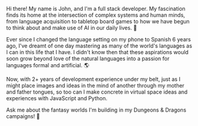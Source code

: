 <!-- ### Hi there 👋 -->
Hi there! My name is John, and I'm a full stack developer. My fascination finds its home at the intersection of complex systems and human minds, from language acquisition to tabletop board games to how we have begun to think about and make use of AI in our daily lives. 🔮

Ever since I changed the language setting on my phone to Spanish 6 years ago, I've dreamt of one day mastering as many of the world's languages as I can in this life that I have. I didn't know then that these aspirations would soon grow beyond love of the natural languages into a passion for languages formal and artificial. 🌎

Now, with 2+ years of development experience under my belt, just as I might place images and ideas in the mind of another through my mother and father tongues, so too can I make concrete in virtual space ideas and experiences with JavaScript and Python.

Ask me about the fantasy worlds I'm building in my Dungeons & Dragons campaigns! 🐉
<!--
![John's GitHub stats](https://github-readme-stats.vercel.app/api?username=jwily&show_icons=true)

**jwily/jwily** is a ✨ _special_ ✨ repository because its `README.md` (this file) appears on your GitHub profile.

Here are some ideas to get you started:

- 🔭 I’m currently working on ...
- 🌱 I’m currently learning ...
- 👯 I’m looking to collaborate on ...
- 🤔 I’m looking for help with ...
- 💬 Ask me about ...
- 📫 How to reach me: ...
- 😄 Pronouns: ...
- ⚡ Fun fact: ...
-->
